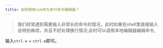 ```yaml
---
title: 如何使用vim作为多行命令编辑器？
---
```

>我们经常遇到需要输入非常长的命令的情况，此时如果在shell里直接输入会特别麻烦，并且不好处理换行情况.此时可以调用本地编辑器编辑命令,

输入`ctrl-x` + `ctrl-e`即可。